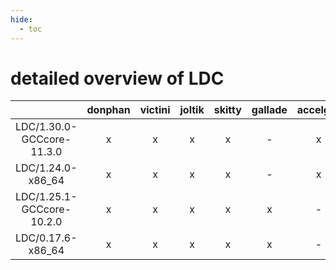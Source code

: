 ```yaml
---
hide:
  - toc
---
```


detailed overview of LDC
========================

| |donphan|victini|joltik|skitty|gallade|accelgor|swalot|doduo|
| :---: | :---: | :---: | :---: | :---: | :---: | :---: | :---: | :---: |
|LDC/1.30.0-GCCcore-11.3.0|x|x|x|x|-|x|x|x|
|LDC/1.24.0-x86_64|x|x|x|x|-|x|x|x|
|LDC/1.25.1-GCCcore-10.2.0|x|x|x|x|x|-|x|x|
|LDC/0.17.6-x86_64|x|x|x|x|x|-|x|x|
